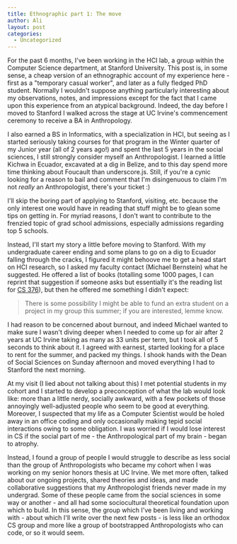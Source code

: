 ```yaml
---
title: Ethnographic part 1: The move
author: Ali
layout: post
categories:
  - Uncategorized
---
```


For the past 6 months, I've been working in the HCI lab, a group within the Computer Science department, at Stanford University. This post is, in some sense, a cheap version of an ethnographic account of my experience here - first as a "temporary casual worker", and later as a fully fledged PhD student. Normally I wouldn't suppose anything particularly interesting about my observations, notes, and impressions except for the fact that I came upon this experience from an atypical background. Indeed, the day before I moved to Stanford I walked across the stage at UC Irvine's commencement ceremony to receive a BA in Anthropology.

I also earned a BS in Informatics, with a specialization in HCI, but seeing as I started seriously taking courses for that program in the Winter quarter of my Junior year (all of 2 years ago!) and spent the last 5 years in the social sciences, I still strongly consider myself an Anthropologist. I learned a little Kichwa in Ecuador, excavated at a dig in Belize, and to this day spend more time thinking about Foucault than underscore.js. Still, if you're a cynic looking for a reason to bail and comment that I'm disingenuous to claim I'm not *really* an Anthropologist, there's your ticket :)

I'll skip the boring part of applying to Stanford, visiting, etc. because the only interest one would have in reading that stuff might be to glean some tips on getting in. For myriad reasons, I don't want to contribute to the frenzied topic of grad school admissions, especially admissions regarding top 5 schools.

Instead, I'll start my story a little before moving to Stanford. With my undergraduate career ending and some plans to go on a dig to Ecuador falling through the cracks, I figured it might behoove me to get a head start on HCI research, so I asked my faculty contact (Michael Bernstein) what he suggested. He offered a list of books (totalling some 1000 pages, I can reprint that suggestion if someone asks but essentially it's the reading list for [CS 376][1]), but then he offered me something I didn't expect:

> There is some possibility I might be able to fund an extra student on a project in my group this summer; if you are interested, lemme know.

I had reason to be concerned about burnout, and indeed Michael wanted to make sure I wasn't diving deeper when I needed to come up for air after 2 years at UC Irvine taking as many as 33 units per term, but I took all of 5 seconds to think about it. I agreed with earnest, started looking for a place to rent for the summer, and packed my things. I shook hands with the Dean of Social Sciences on Sunday afternoon and moved everything I had to Stanford the next morning.

At my visit (I lied about not talking about this) I met potential students in my cohort and I started to develop a preconception of what the lab would look like: more than a little nerdy, socially awkward, with a few pockets of those annoyingly well-adjusted people who seem to be good at everything. Moreover, I suspected that my life as a Computer Scientist would be holed away in an office coding and only occasionally making tepid social interactions owing to some obligation. I was worried if I would lose interest in CS if the social part of me - the Anthropological part of my brain - began to atrophy.

Instead, I found a group of people I would struggle to describe as less social than the group of Anthropologists who became my cohort when I was working on my senior honors thesis at UC Irvine. We met more often, talked about our ongoing projects, shared theories and ideas, and made collaborative suggestions that my Anthropologist friends never made in my undergrad. Some of these people came from the social sciences in some way or another - and all had some sociocultural theoretical foundation upon which to build. In this sense, the group which I've been living and working with - about which I'll write over the next few posts - is less like an orthodox CS group and more like a group of bootstrapped Anthropologists who can code, or so it would seem.

[1]:http://hci.stanford.edu/courses/cs376/2014/